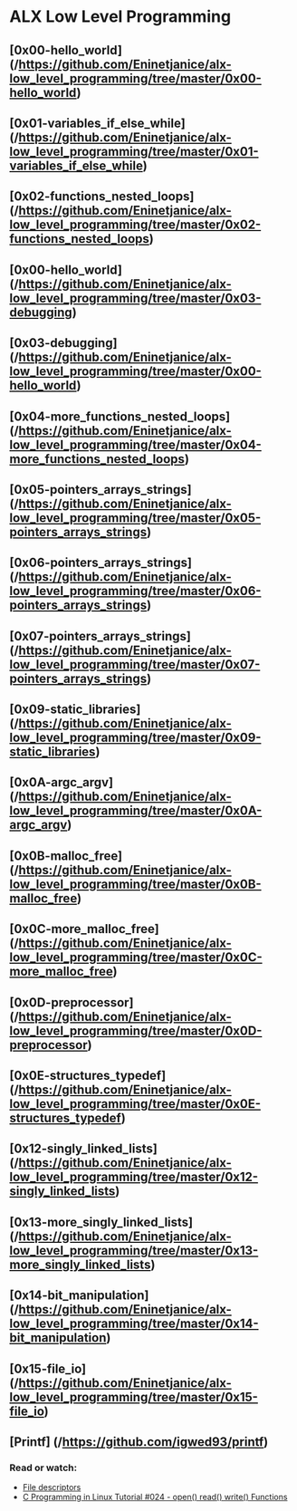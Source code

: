 # ALX Low Level Programming

## [0x00-hello_world] (/https://github.com/Eninetjanice/alx-low_level_programming/tree/master/0x00-hello_world)

## [0x01-variables_if_else_while] (/https://github.com/Eninetjanice/alx-low_level_programming/tree/master/0x01-variables_if_else_while)

## [0x02-functions_nested_loops] (/https://github.com/Eninetjanice/alx-low_level_programming/tree/master/0x02-functions_nested_loops)

## [0x00-hello_world] (/https://github.com/Eninetjanice/alx-low_level_programming/tree/master/0x03-debugging)

## [0x03-debugging] (/https://github.com/Eninetjanice/alx-low_level_programming/tree/master/0x00-hello_world)

## [0x04-more_functions_nested_loops] (/https://github.com/Eninetjanice/alx-low_level_programming/tree/master/0x04-more_functions_nested_loops)

## [0x05-pointers_arrays_strings] (/https://github.com/Eninetjanice/alx-low_level_programming/tree/master/0x05-pointers_arrays_strings)

## [0x06-pointers_arrays_strings] (/https://github.com/Eninetjanice/alx-low_level_programming/tree/master/0x06-pointers_arrays_strings)

## [0x07-pointers_arrays_strings] (/https://github.com/Eninetjanice/alx-low_level_programming/tree/master/0x07-pointers_arrays_strings)

## [0x09-static_libraries] (/https://github.com/Eninetjanice/alx-low_level_programming/tree/master/0x09-static_libraries)

## [0x0A-argc_argv] (/https://github.com/Eninetjanice/alx-low_level_programming/tree/master/0x0A-argc_argv)

## [0x0B-malloc_free] (/https://github.com/Eninetjanice/alx-low_level_programming/tree/master/0x0B-malloc_free)

## [0x0C-more_malloc_free] (/https://github.com/Eninetjanice/alx-low_level_programming/tree/master/0x0C-more_malloc_free)

## [0x0D-preprocessor] (/https://github.com/Eninetjanice/alx-low_level_programming/tree/master/0x0D-preprocessor)

## [0x0E-structures_typedef] (/https://github.com/Eninetjanice/alx-low_level_programming/tree/master/0x0E-structures_typedef)

## [0x12-singly_linked_lists] (/https://github.com/Eninetjanice/alx-low_level_programming/tree/master/0x12-singly_linked_lists)

## [0x13-more_singly_linked_lists] (/https://github.com/Eninetjanice/alx-low_level_programming/tree/master/0x13-more_singly_linked_lists)

## [0x14-bit_manipulation] (/https://github.com/Eninetjanice/alx-low_level_programming/tree/master/0x14-bit_manipulation)

## [0x15-file_io] (/https://github.com/Eninetjanice/alx-low_level_programming/tree/master/0x15-file_io)

## [Printf] (/https://github.com/igwed93/printf)


### Read or watch:
 - [File descriptors](/https://en.wikipedia.org/wiki/File_descriptor)
 - [C Programming in Linux Tutorial #024 - open() read() write() Functions](/https://www.youtube.com/watch?v=dP3N8g7h8gY&ab_channel=ShellWave)
